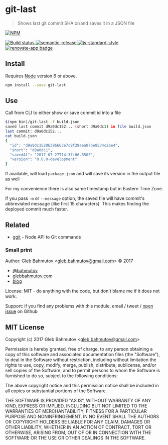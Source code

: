 # git-last

> Shows last git commit SHA or/and saves it in a JSON file

[![NPM][npm-icon] ][npm-url]

[![Build status][ci-image] ][ci-url]
[![semantic-release][semantic-image] ][semantic-url]
[![js-standard-style][standard-image]][standard-url]
[![renovate-app badge][renovate-badge]][renovate-app]

## Install

Requires [Node](https://nodejs.org/en/) version 6 or above.

```sh
npm install --save git-last
```

## Use

Call from CLI to either show or save commit id into a file

```bash
$(npm bin)/git-last -f build.json
saved last commit d9a0dc152... (short d9a0dc1) in file build.json
last commit: d9a0dc152...
cat build.json
{
  "id": "d9a0dc15206396663e7c8f29aea07be8534c2ae4",
  "short": "d9a0dc1",
  "savedAt": "2017-07-27T14:37:06.850Z",
  "version": "0.0.0-development"
}
```

If available, will load `package.json` and will save its version in the output
file as well

For my convenience there is also same timestamp but in Eastern Time Zone.

If you pass `-m` or `--message` option, the saved file will have commit's abbreviated
message (like first 15 characters). This makes finding the deployed commit much faster.

## Related

* [ggit](https://github.com/bahmutov/ggit#readme) - Node API to Git commands

### Small print

Author: Gleb Bahmutov &lt;gleb.bahmutov@gmail.com&gt; &copy; 2017

* [@bahmutov](https://twitter.com/bahmutov)
* [glebbahmutov.com](https://glebbahmutov.com)
* [blog](https://glebbahmutov.com/blog)

License: MIT - do anything with the code, but don't blame me if it does not work.

Support: if you find any problems with this module, email / tweet /
[open issue](https://github.com/bahmutov/git-last/issues) on Github

## MIT License

Copyright (c) 2017 Gleb Bahmutov &lt;gleb.bahmutov@gmail.com&gt;

Permission is hereby granted, free of charge, to any person
obtaining a copy of this software and associated documentation
files (the "Software"), to deal in the Software without
restriction, including without limitation the rights to use,
copy, modify, merge, publish, distribute, sublicense, and/or sell
copies of the Software, and to permit persons to whom the
Software is furnished to do so, subject to the following
conditions:

The above copyright notice and this permission notice shall be
included in all copies or substantial portions of the Software.

THE SOFTWARE IS PROVIDED "AS IS", WITHOUT WARRANTY OF ANY KIND,
EXPRESS OR IMPLIED, INCLUDING BUT NOT LIMITED TO THE WARRANTIES
OF MERCHANTABILITY, FITNESS FOR A PARTICULAR PURPOSE AND
NONINFRINGEMENT. IN NO EVENT SHALL THE AUTHORS OR COPYRIGHT
HOLDERS BE LIABLE FOR ANY CLAIM, DAMAGES OR OTHER LIABILITY,
WHETHER IN AN ACTION OF CONTRACT, TORT OR OTHERWISE, ARISING
FROM, OUT OF OR IN CONNECTION WITH THE SOFTWARE OR THE USE OR
OTHER DEALINGS IN THE SOFTWARE.

[npm-icon]: https://nodei.co/npm/git-last.svg?downloads=true
[npm-url]: https://npmjs.org/package/git-last
[ci-image]: https://travis-ci.org/bahmutov/git-last.svg?branch=master
[ci-url]: https://travis-ci.org/bahmutov/git-last
[semantic-image]: https://img.shields.io/badge/%20%20%F0%9F%93%A6%F0%9F%9A%80-semantic--release-e10079.svg
[semantic-url]: https://github.com/semantic-release/semantic-release
[standard-image]: https://img.shields.io/badge/code%20style-standard-brightgreen.svg
[standard-url]: http://standardjs.com/
[renovate-badge]: https://img.shields.io/badge/renovate-app-blue.svg
[renovate-app]: https://renovateapp.com/
